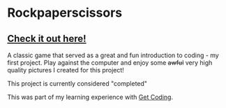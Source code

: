 # Rockpaperscissors

## [Check it out here!](https://djkean.github.io/Rockpaperscissors/)

 A classic game that served as a great and fun introduction to coding - my first project. 
 Play against the computer and enjoy some ~~awful~~ very high quality pictures I created for this project!

This project is currently considered "completed"

This was part of my learning experience with [Get Coding](https://www.get-coding.ca).
